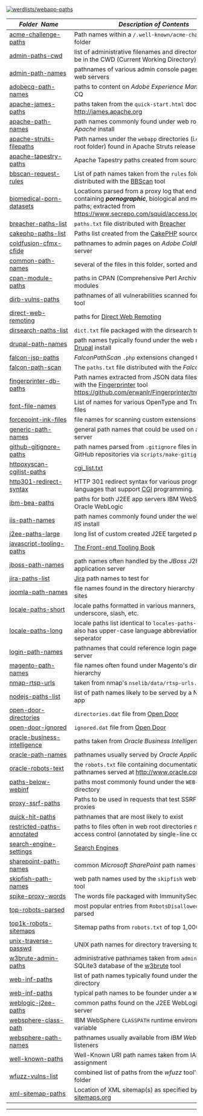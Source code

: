 [![werdlists/webapp-paths](https://img.shields.io/badge/werdlists-webapp_paths-purple.svg?logo=github&style=popout&longCache=true)](# "werdlists/webapp-paths")

|&nbsp;&nbsp;&nbsp;&nbsp;&nbsp;&nbsp;_Folder&nbsp;&nbsp;Name_&nbsp;&nbsp;&nbsp;&nbsp;&nbsp;&nbsp;| _Description of Contents_
|:--------------------|--------------------------------------------------------------------------------------------------------------------------------------------------------
| [acme-challenge-paths](acme-challenge-paths.txt) |  Path names within a `/.well-known/acme-challenge/` folder 
| [admin-paths-cwd](admin-paths-cwd.txt) | list of administrative filenames and directories that may be in the CWD (Current Working Directory)
| [admin-path-names](admin-path-names.txt) |  pathnames of various admin console pages found on web servers 
| [adobecq-path-names](adobecq-path-names.txt) |  paths to content on _Adobe Experience Manager_ a.k.a. CQ 
| [apache-james-paths](apache-james-paths.txt) |  paths taken from the `quick-start.html` doc on <http://james.apache.org> 
| [apache-path-names](apache-path-names.txt) |  path names commonly found under web root of an _Apache_ install 
| [apache-struts-filepaths](apache-struts-filepaths.txt) | Path names under the `webapp` directories (i.e the web root folder) found in Apache Struts release packages  
| [apache-tapestry-paths](apache-tapestry-paths.txt) |  Apache Tapestry paths created from source tree 
| [bbscan-request-rules](bbscan-request-rules.txt) | List of path names taken from the `rules` folder distributed with the [BBScan](https://github.com/lijiejie/BBScan "A tiny Batch weB vulnerability Scanner") tool 
| [biomedical-porn-datasets](biomedical-porn-datasets.txt.xz) | Locations parsed from a proxy log that ended up containing **_pornographic_**, biological and medical style paths; extracted from <https://www.secrepo.com/squid/access.log.gz>  
| [breacher-paths-list](breacher-paths-list.txt) | `paths.txt` file distributed with [Breacher](https://github.com/s0md3v/Breacher "An advanced multithreaded admin panel finder written in python.") 
| [cakephp-paths-list](cakephp-paths-list.txt) | Paths list created from the [CakePHP](https://cakephp.org) source tree
| [coldfusion-cfmx-cfide](coldfusion-cfmx-cfide.txt) |  pathnames to admin pages on _Adobe ColdFusion_ app server 
| [common-path-names](common-path-names.txt) |  several of the files in this folder, sorted and uniqified 
| [cpan-module-paths](cpan-module-paths.txt) |  paths in CPAN (Comprehensive Perl Archive Network) modules 
| [dirb-vulns-paths](dirb-vulns-paths.txt) |  pathnames of all vulnerabilities scanned for by the dirb tool 
| [direct-web-remoting](direct-web-remoting.txt) |  paths for [Direct Web Remoting](http://directwebremoting.org "DWR is Easy AJAX for Java") 
| [dirsearch-paths-list](dirsearch-paths-list.txt) |  `dict.txt` file packaged with the dirsearch tool 
| [drupal-path-names](drupal-path-names.txt) |  path names typically found under the web root of a [Drupal](https://www.drupal.org "Open Source CMS") install 
| [falcon-jsp-paths](falcon-jsp-paths.txt) |  _FalconPathScan_ `.php` extensions changed to `.jsp` 
| [falcon-path-scan](falcon-path-scan.txt) |  The `paths.txt` file distributed with the _FalconPathScan_ 
| [fingerprinter-db-paths](fingerprinter-db-paths.txt.xz) |  Path names extracted from JSON data files distributed with the [Fingerprinter](https://github.com/erwanlr/Fingerprinter "CMS/LMS/Library etc Versions Fingerprinter") tool <https://github.com/erwanlr/Fingerprinter/tree/master/db>  
| [font-file-names](font-file-names.txt) |  List of names for various OpenType and TrueType font files 
| [forcepoint-ink-files](forcepoint-ink-files.txt) |  file names for scanning custom extensions 
| [generic-path-names](generic-path-names.txt) |  general path names that could be used on any web server 
| [github-gitignore-paths](github-gitignore-paths.txt) |  path names parsed from `.gitignore` files in various GitHub repositories via `scripts/make-gitignore-paths` 
| [httpoxyscan-cgilist-paths](httpoxyscan-cgilist-paths.txt) |  [cgi_list.txt](https://github.com/1N3/HTTPoxyScan "HTTPoxyScan") 
| [http301-redirect-syntax](http301-redirect-syntax.md) | HTTP 301 redirect syntax for various programming languages that support [CGI](https://wikipedia.org/wiki/Common_Gateway_Interface "Common Gateway Interface offers a standard protocol for web servers to execute programs that execute console applications running on a server that generates web pages dynamically.") programming.   
| [ibm-bea-paths](ibm-bea-paths.txt) |  paths for both J2EE app servers IBM WebSphere and Oracle WebLogic 
| [iis-path-names](iis-path-names.txt) |  path names commonly found under the web root of an _IIS_ install 
| [j2ee-paths-large](j2ee-paths-large.txt.xz) |  long list of custom created J2EE targeted path names 
| [javascript-tooling-paths](javascript-tooling-paths.txt) |  [The Front-end Tooling Book](http://tooling.github.io/book-of-modern-frontend-tooling) 
| [jboss-path-names](jboss-path-names.txt) |  path names often handled by the _JBoss_ J2EE application server 
| [jira-paths-list](jira-paths-list.txt) |  [Jira](https://www.atlassian.com/software/jira) path names to test for 
| [joomla-path-names](joomla-path-names.txt) |  file names found in the directory hierarchy of Joomla sites 
| [locale-paths-short](locale-paths-short.txt) | locale paths formatted in various manners, i.e. dash, underscore, slash, etc.
| [locale-paths-long](locale-paths-long.txt) | locale paths list identical to `locales-paths-short`, but also has upper-case language abbreviations and no seperator  
| [login-path-names](login-path-names.txt) |  pathnames that could reference login pages on a web server 
| [magento-path-names](magento-path-names.txt) |  file names often found under Magento's directory hierarchy 
| [nmap-rtsp-urls](nmap-rtsp-urls.txt) |  taken from nmap's `nselib/data/rtsp-urls.txt` 
| [nodejs-paths-list](nodejs-paths-list.txt) | list of path names likely to be served by a NodeJS web app  
| [open-door-directories](open-door-directories.txt) | `directories.dat` file from [Open Door](https://github.com/stanislav-web/OpenDoor "OWASP WEB Directory Scanner")
| [open-door-ignored](open-door-ignored.txt) | `ignored.dat` file from [Open Door](https://github.com/stanislav-web/OpenDoor "OWASP WEB Directory Scanner")
| [oracle-business-intelligence](oracle-business-intelligence.txt) |  paths taken from _Oracle Business Intelligence_ docs 
| [oracle-path-names](oracle-path-names.txt) |  pathnames usually served by _Oracle Application Server_ 
| [oracle-robots-text](oracle-robots-text.txt) |  the `robots.txt` file containing documentation pathnames served at <http://www.oracle.com/robots.txt> 
| [paths-below-webinf](paths-below-webinf.txt) |  paths most commonly found under the `WEB-INF` directory 
| [proxy-ssrf-paths](proxy-ssrf-paths.txt) |  Paths to be used in requests that test SSRF attacks on proxies 
| [quick-hit-paths](quick-hit-paths.txt) |  pathnames that are most likely to exist 
| [restricted-paths-annotated](restricted-paths-annotated.txt) | paths to files often in web root directories needing access control (annotated by single-line comments.) 
| [search-engine-settings](search-engine-settings.txt) |  [Search Engines](https://github.com/philc/vimium/wiki/Search-Engines) 
| [sharepoint-path-names](sharepoint-path-names.txt) |  common _Microsoft SharePoint_ path names 
| [skipfish-path-names](skipfish-path-names.txt) |  web path names used by the `skipfish` web app recon tool 
| [spike-proxy-words](spike-proxy-words.txt) |  The words file packaged with ImmunitySec SPIKE Proxy 
| [top-robots-parsed](top-robots-parsed.txt) |  most popular entries from `RobotsDisallowed` repository parsed 
| [top1k-robots-sitemaps](top1k-robots-sitemaps.txt) |  Sitemap paths from `robots.txt` of top 1,000 Alexa sites 
| [unix-traverse-passwd](unix-traverse-passwd.txt) |  UNIX path names for directory traversing to passwd file 
| [w3brute-admin-paths](w3brute-admin-paths.txt) | administrative pathnames taken from `adminPaths` SQLite3 database of the [w3brute](https://github.com/aprilahijriyan/w3brute "Automatic Web Application Brute Force Attack Tool") tool 
| [web-inf-paths](web-inf-paths.txt) |  list of path names typically found under the `WEB-INF` directory 
| [web-inf-paths](web-inf-paths.txt) |  typical path names to be founder under a `WEB-INF` folder 
| [weblogic-j2ee-paths](weblogic-j2ee-paths.txt) |  common paths found on the J2EE WebLogic application server 
| [websphere-class-path](websphere-class-path.txt) |  IBM WebSphere `CLASSPATH` runtime environment variable 
| [websphere-path-names](websphere-path-names.txt) |  pathnames usually available from _IBM WebSphere_ listeners 
| [well-known-paths](well-known-paths.txt) |  Well-Known URI path names taken from IANA assignment 
| [wfuzz-vulns-list](wfuzz-vulns-list.txt) |  combined list of paths from the _wfuzz_ tool's `vulns` folder 
| [xml-sitemap-paths](xml-sitemap-paths.txt) |  Location of XML sitemap(s) as specified by: [sitemaps.org](https://www.sitemaps.org) 

* * *

